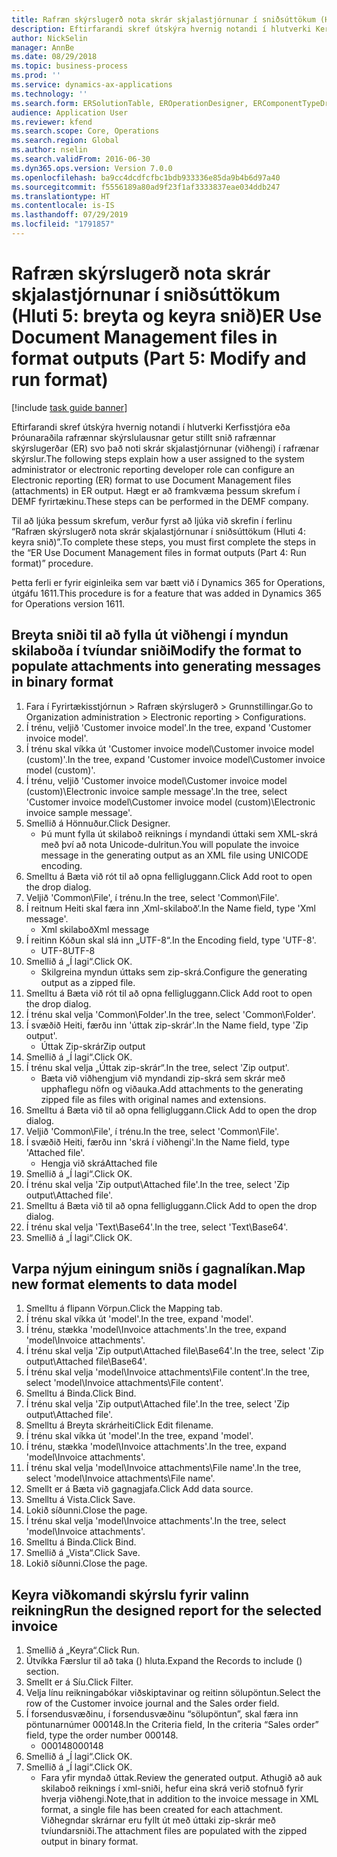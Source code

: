 ```yaml
---
title: Rafræn skýrslugerð nota skrár skjalastjórnunar í sniðsúttökum (Hluti 5 - breyta og keyra snið)
description: Eftirfarandi skref útskýra hvernig notandi í hlutverki Kerfisstjóra eða Þróunaraðila rafrænnar skýrslulausnar getur stillt snið rafrænnar skýrslugerðar (ER) svo það noti skrár skjalastjórnunar (viðhengi) í rafrænar skýrslur.
author: NickSelin
manager: AnnBe
ms.date: 08/29/2018
ms.topic: business-process
ms.prod: ''
ms.service: dynamics-ax-applications
ms.technology: ''
ms.search.form: ERSolutionTable, EROperationDesigner, ERComponentTypeDropDialog, ERExpressionDesignerFormula, SysQueryForm
audience: Application User
ms.reviewer: kfend
ms.search.scope: Core, Operations
ms.search.region: Global
ms.author: nselin
ms.search.validFrom: 2016-06-30
ms.dyn365.ops.version: Version 7.0.0
ms.openlocfilehash: ba9cc4dcdfcfbc1bdb933336e85da9b4b6d97a40
ms.sourcegitcommit: f5556189a80ad9f23f1af3333837eae034ddb247
ms.translationtype: HT
ms.contentlocale: is-IS
ms.lasthandoff: 07/29/2019
ms.locfileid: "1791857"
---
```

# <a name="er-use-document-management-files-in-format-outputs-part-5-modify-and-run-format"></a><span data-ttu-id="f29ee-103">Rafræn skýrslugerð nota skrár skjalastjórnunar í sniðsúttökum (Hluti 5: breyta og keyra snið)</span><span class="sxs-lookup"><span data-stu-id="f29ee-103">ER Use Document Management files in format outputs (Part 5: Modify and run format)</span></span>

[!include [task guide banner](../../includes/task-guide-banner.md)]

<span data-ttu-id="f29ee-104">Eftirfarandi skref útskýra hvernig notandi í hlutverki Kerfisstjóra eða Þróunaraðila rafrænnar skýrslulausnar getur stillt snið rafrænnar skýrslugerðar (ER) svo það noti skrár skjalastjórnunar (viðhengi) í rafrænar skýrslur.</span><span class="sxs-lookup"><span data-stu-id="f29ee-104">The following steps explain how a user assigned to the system administrator or electronic reporting developer role can configure an Electronic reporting (ER) format to use Document Management files (attachments) in ER output.</span></span> <span data-ttu-id="f29ee-105">Hægt er að framkvæma þessum skrefum í DEMF fyrirtækinu.</span><span class="sxs-lookup"><span data-stu-id="f29ee-105">These steps can be performed in the DEMF company.</span></span>

<span data-ttu-id="f29ee-106">Til að ljúka þessum skrefum, verður fyrst að ljúka við skrefin í ferlinu “Rafræn skýrslugerð nota skrár skjalastjórnunar í sniðsúttökum (Hluti 4: keyra snið)”.</span><span class="sxs-lookup"><span data-stu-id="f29ee-106">To complete these steps, you must first complete the steps in the “ER Use Document Management files in format outputs (Part 4: Run format)” procedure.</span></span>

<span data-ttu-id="f29ee-107">Þetta ferli er fyrir eiginleika sem var bætt við í Dynamics 365 for Operations, útgáfu 1611.</span><span class="sxs-lookup"><span data-stu-id="f29ee-107">This procedure is for a feature that was added in Dynamics 365 for Operations version 1611.</span></span>


## <a name="modify-the-format-to-populate-attachments-into-generating-messages-in-binary-format"></a><span data-ttu-id="f29ee-108">Breyta sniði til að fylla út viðhengi í myndun skilaboða í tvíundar sniði</span><span class="sxs-lookup"><span data-stu-id="f29ee-108">Modify the format to populate attachments into generating messages in binary format</span></span>
1. <span data-ttu-id="f29ee-109">Fara í Fyrirtækisstjórnun > Rafræn skýrslugerð > Grunnstillingar.</span><span class="sxs-lookup"><span data-stu-id="f29ee-109">Go to Organization administration > Electronic reporting > Configurations.</span></span>
2. <span data-ttu-id="f29ee-110">Í trénu, veljið 'Customer invoice model'.</span><span class="sxs-lookup"><span data-stu-id="f29ee-110">In the tree, expand 'Customer invoice model'.</span></span>
3. <span data-ttu-id="f29ee-111">Í trénu skal víkka út 'Customer invoice model\Customer invoice model (custom)'.</span><span class="sxs-lookup"><span data-stu-id="f29ee-111">In the tree, expand 'Customer invoice model\Customer invoice model (custom)'.</span></span>
4. <span data-ttu-id="f29ee-112">Í trénu, veljið 'Customer invoice model\Customer invoice model (custom)\Electronic invoice sample message'.</span><span class="sxs-lookup"><span data-stu-id="f29ee-112">In the tree, select 'Customer invoice model\Customer invoice model (custom)\Electronic invoice sample message'.</span></span>
5. <span data-ttu-id="f29ee-113">Smellið á Hönnuður.</span><span class="sxs-lookup"><span data-stu-id="f29ee-113">Click Designer.</span></span>
    * <span data-ttu-id="f29ee-114">Þú munt fylla út skilaboð reiknings í myndandi úttaki sem XML-skrá með því að nota Unicode-dulritun.</span><span class="sxs-lookup"><span data-stu-id="f29ee-114">You will populate the invoice message in the generating output as an XML file using UNICODE encoding.</span></span>  
6. <span data-ttu-id="f29ee-115">Smelltu á Bæta við rót til að opna felligluggann.</span><span class="sxs-lookup"><span data-stu-id="f29ee-115">Click Add root to open the drop dialog.</span></span>
7. <span data-ttu-id="f29ee-116">Veljið 'Common\File', í trénu.</span><span class="sxs-lookup"><span data-stu-id="f29ee-116">In the tree, select 'Common\File'.</span></span>
8. <span data-ttu-id="f29ee-117">Í reitnum Heiti skal færa inn ‚Xml-skilaboð‘.</span><span class="sxs-lookup"><span data-stu-id="f29ee-117">In the Name field, type 'Xml message'.</span></span>
    * <span data-ttu-id="f29ee-118">Xml skilaboð</span><span class="sxs-lookup"><span data-stu-id="f29ee-118">Xml message</span></span>  
9. <span data-ttu-id="f29ee-119">Í reitinn Kóðun skal slá inn „UTF-8“.</span><span class="sxs-lookup"><span data-stu-id="f29ee-119">In the Encoding field, type 'UTF-8'.</span></span>
    * <span data-ttu-id="f29ee-120">UTF-8</span><span class="sxs-lookup"><span data-stu-id="f29ee-120">UTF-8</span></span>  
10. <span data-ttu-id="f29ee-121">Smellið á „Í lagi“.</span><span class="sxs-lookup"><span data-stu-id="f29ee-121">Click OK.</span></span>
    * <span data-ttu-id="f29ee-122">Skilgreina myndun úttaks sem zip-skrá.</span><span class="sxs-lookup"><span data-stu-id="f29ee-122">Configure the generating output as a zipped file.</span></span>  
11. <span data-ttu-id="f29ee-123">Smelltu á Bæta við rót til að opna felligluggann.</span><span class="sxs-lookup"><span data-stu-id="f29ee-123">Click Add root to open the drop dialog.</span></span>
12. <span data-ttu-id="f29ee-124">Í trénu skal velja 'Common\Folder'.</span><span class="sxs-lookup"><span data-stu-id="f29ee-124">In the tree, select 'Common\Folder'.</span></span>
13. <span data-ttu-id="f29ee-125">Í svæðið Heiti, færðu inn 'úttak zip-skrár'.</span><span class="sxs-lookup"><span data-stu-id="f29ee-125">In the Name field, type 'Zip output'.</span></span>
    * <span data-ttu-id="f29ee-126">Úttak Zip-skrár</span><span class="sxs-lookup"><span data-stu-id="f29ee-126">Zip output</span></span>  
14. <span data-ttu-id="f29ee-127">Smellið á „Í lagi“.</span><span class="sxs-lookup"><span data-stu-id="f29ee-127">Click OK.</span></span>
15. <span data-ttu-id="f29ee-128">Í trénu skal velja „Úttak zip-skrár“.</span><span class="sxs-lookup"><span data-stu-id="f29ee-128">In the tree, select 'Zip output'.</span></span>
    * <span data-ttu-id="f29ee-129">Bæta við viðhengjum við myndandi zip-skrá sem skrár með upphaflegu nöfn og viðauka.</span><span class="sxs-lookup"><span data-stu-id="f29ee-129">Add attachments to the generating zipped file as files with original names and extensions.</span></span>  
16. <span data-ttu-id="f29ee-130">Smelltu á Bæta við til að opna felligluggann.</span><span class="sxs-lookup"><span data-stu-id="f29ee-130">Click Add to open the drop dialog.</span></span>
17. <span data-ttu-id="f29ee-131">Veljið 'Common\File', í trénu.</span><span class="sxs-lookup"><span data-stu-id="f29ee-131">In the tree, select 'Common\File'.</span></span>
18. <span data-ttu-id="f29ee-132">Í svæðið Heiti, færðu inn 'skrá í viðhengi'.</span><span class="sxs-lookup"><span data-stu-id="f29ee-132">In the Name field, type 'Attached file'.</span></span>
    * <span data-ttu-id="f29ee-133">Hengja við skrá</span><span class="sxs-lookup"><span data-stu-id="f29ee-133">Attached file</span></span>  
19. <span data-ttu-id="f29ee-134">Smellið á „Í lagi“.</span><span class="sxs-lookup"><span data-stu-id="f29ee-134">Click OK.</span></span>
20. <span data-ttu-id="f29ee-135">Í trénu skal velja 'Zip output\Attached file'.</span><span class="sxs-lookup"><span data-stu-id="f29ee-135">In the tree, select 'Zip output\Attached file'.</span></span>
21. <span data-ttu-id="f29ee-136">Smelltu á Bæta við til að opna felligluggann.</span><span class="sxs-lookup"><span data-stu-id="f29ee-136">Click Add to open the drop dialog.</span></span>
22. <span data-ttu-id="f29ee-137">Í trénu skal velja 'Text\Base64'.</span><span class="sxs-lookup"><span data-stu-id="f29ee-137">In the tree, select 'Text\Base64'.</span></span>
23. <span data-ttu-id="f29ee-138">Smellið á „Í lagi“.</span><span class="sxs-lookup"><span data-stu-id="f29ee-138">Click OK.</span></span>

## <a name="map-new-format-elements-to-data-model"></a><span data-ttu-id="f29ee-139">Varpa nýjum einingum sniðs í gagnalíkan.</span><span class="sxs-lookup"><span data-stu-id="f29ee-139">Map new format elements to data model</span></span>
1. <span data-ttu-id="f29ee-140">Smelltu á flipann Vörpun.</span><span class="sxs-lookup"><span data-stu-id="f29ee-140">Click the Mapping tab.</span></span>
2. <span data-ttu-id="f29ee-141">Í trénu skal víkka út 'model'.</span><span class="sxs-lookup"><span data-stu-id="f29ee-141">In the tree, expand 'model'.</span></span>
3. <span data-ttu-id="f29ee-142">Í trénu, stækka 'model\Invoice attachments'.</span><span class="sxs-lookup"><span data-stu-id="f29ee-142">In the tree, expand 'model\Invoice attachments'.</span></span>
4. <span data-ttu-id="f29ee-143">Í trénu skal velja 'Zip output\Attached file\Base64'.</span><span class="sxs-lookup"><span data-stu-id="f29ee-143">In the tree, select 'Zip output\Attached file\Base64'.</span></span>
5. <span data-ttu-id="f29ee-144">Í trénu skal velja 'model\Invoice attachments\File content'.</span><span class="sxs-lookup"><span data-stu-id="f29ee-144">In the tree, select 'model\Invoice attachments\File content'.</span></span>
6. <span data-ttu-id="f29ee-145">Smelltu á Binda.</span><span class="sxs-lookup"><span data-stu-id="f29ee-145">Click Bind.</span></span>
7. <span data-ttu-id="f29ee-146">Í trénu skal velja 'Zip output\Attached file'.</span><span class="sxs-lookup"><span data-stu-id="f29ee-146">In the tree, select 'Zip output\Attached file'.</span></span>
8. <span data-ttu-id="f29ee-147">Smelltu á Breyta skrárheiti</span><span class="sxs-lookup"><span data-stu-id="f29ee-147">Click Edit filename.</span></span>
9. <span data-ttu-id="f29ee-148">Í trénu skal víkka út 'model'.</span><span class="sxs-lookup"><span data-stu-id="f29ee-148">In the tree, expand 'model'.</span></span>
10. <span data-ttu-id="f29ee-149">Í trénu, stækka 'model\Invoice attachments'.</span><span class="sxs-lookup"><span data-stu-id="f29ee-149">In the tree, expand 'model\Invoice attachments'.</span></span>
11. <span data-ttu-id="f29ee-150">Í trénu skal velja 'model\Invoice attachments\File name'.</span><span class="sxs-lookup"><span data-stu-id="f29ee-150">In the tree, select 'model\Invoice attachments\File name'.</span></span>
12. <span data-ttu-id="f29ee-151">Smellt er á Bæta við gagnagjafa.</span><span class="sxs-lookup"><span data-stu-id="f29ee-151">Click Add data source.</span></span>
13. <span data-ttu-id="f29ee-152">Smelltu á Vista.</span><span class="sxs-lookup"><span data-stu-id="f29ee-152">Click Save.</span></span>
14. <span data-ttu-id="f29ee-153">Lokið síðunni.</span><span class="sxs-lookup"><span data-stu-id="f29ee-153">Close the page.</span></span>
15. <span data-ttu-id="f29ee-154">Í trénu skal velja 'model\Invoice attachments'.</span><span class="sxs-lookup"><span data-stu-id="f29ee-154">In the tree, select 'model\Invoice attachments'.</span></span>
16. <span data-ttu-id="f29ee-155">Smelltu á Binda.</span><span class="sxs-lookup"><span data-stu-id="f29ee-155">Click Bind.</span></span>
17. <span data-ttu-id="f29ee-156">Smellið á „Vista“.</span><span class="sxs-lookup"><span data-stu-id="f29ee-156">Click Save.</span></span>
18. <span data-ttu-id="f29ee-157">Lokið síðunni.</span><span class="sxs-lookup"><span data-stu-id="f29ee-157">Close the page.</span></span>

## <a name="run-the-designed-report-for-the-selected-invoice"></a><span data-ttu-id="f29ee-158">Keyra viðkomandi skýrslu fyrir valinn reikning</span><span class="sxs-lookup"><span data-stu-id="f29ee-158">Run the designed report for the selected invoice</span></span>
1. <span data-ttu-id="f29ee-159">Smellið á „Keyra“.</span><span class="sxs-lookup"><span data-stu-id="f29ee-159">Click Run.</span></span>
2. <span data-ttu-id="f29ee-160">Útvíkka Færslur til að taka () hluta.</span><span class="sxs-lookup"><span data-stu-id="f29ee-160">Expand the Records to include () section.</span></span>
3. <span data-ttu-id="f29ee-161">Smellt er á Síu.</span><span class="sxs-lookup"><span data-stu-id="f29ee-161">Click Filter.</span></span>
4. <span data-ttu-id="f29ee-162">Velja línu reikningabókar viðskiptavinar og reitinn sölupöntun.</span><span class="sxs-lookup"><span data-stu-id="f29ee-162">Select the row of the Customer invoice journal and the Sales order field.</span></span>
5. <span data-ttu-id="f29ee-163">Í forsendusvæðinu, í forsendusvæðinu “sölupöntun”, skal færa inn pöntunarnúmer 000148.</span><span class="sxs-lookup"><span data-stu-id="f29ee-163">In the Criteria field, In the criteria “Sales order” field, type the order number 000148.</span></span>
    * <span data-ttu-id="f29ee-164">000148</span><span class="sxs-lookup"><span data-stu-id="f29ee-164">000148</span></span>  
6. <span data-ttu-id="f29ee-165">Smellið á „Í lagi“.</span><span class="sxs-lookup"><span data-stu-id="f29ee-165">Click OK.</span></span>
7. <span data-ttu-id="f29ee-166">Smellið á „Í lagi“.</span><span class="sxs-lookup"><span data-stu-id="f29ee-166">Click OK.</span></span>
    * <span data-ttu-id="f29ee-167">Fara yfir myndað úttak.</span><span class="sxs-lookup"><span data-stu-id="f29ee-167">Review the generated output.</span></span> <span data-ttu-id="f29ee-168">Athugið að auk skilaboð reiknings í xml-sniði, hefur eina skrá verið stofnuð fyrir hverja viðhengi.</span><span class="sxs-lookup"><span data-stu-id="f29ee-168">Note,that in addition to the invoice message in XML format, a single file has been created for each attachment.</span></span> <span data-ttu-id="f29ee-169">Viðhegndar skrárnar eru fyllt út með úttaki zip-skrár með tvíundarsniði.</span><span class="sxs-lookup"><span data-stu-id="f29ee-169">The attachment files are populated with the zipped output in binary format.</span></span>  

